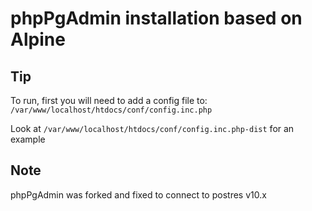 # phpPgAdmin installation based on Alpine

## Tip

To run, first you will need to add a config file to:
`/var/www/localhost/htdocs/conf/config.inc.php`

Look at `/var/www/localhost/htdocs/conf/config.inc.php-dist` for an example

## Note

phpPgAdmin was forked and fixed to connect to postres v10.x